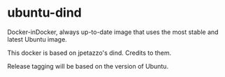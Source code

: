 # ubuntu-dind
Docker-inDocker, always up-to-date image that uses the most stable and latest Ubuntu image.

This docker is based on jpetazzo's dind. Credits to them.

Release tagging will be based on the version of Ubuntu.
